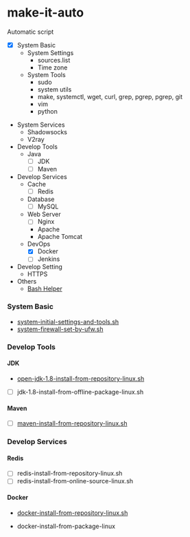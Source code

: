 # make-it-auto
Automatic script

- [x] System Basic
  - System Settings
    - sources.list
    - Time zone
  - System Tools
    - sudo
    - system utils
    - make, systemctl, wget, curl, grep, pgrep, pgrep, git
    - vim
    - python
- System Services
  - Shadowsocks
  - V2ray
- Develop Tools
  - Java
    - [ ] JDK
    - [ ] Maven
- Develop Services
  - Cache
    - [ ] Redis
  - Database
    - [ ] MySQL
  - Web Server
    - [ ] Nginx
    - Apache
    - Apache Tomcat
  - DevOps
    - [x] Docker
    - [ ] Jenkins
- Develop Setting
  - HTTPS
- Others
  - [Bash Helper](bash-helper)



### System Basic

- [system-initial-settings-and-tools.sh](system-tools/system-initial-settings-and-tools.sh)
- [system-firewall-set-by-ufw.sh](system-settings/system-firewall-set-by-ufw.sh)

### Develop Tools

#### JDK

- [open-jdk-1.8-install-from-repository-linux.sh](develop-tools/open-jdk-1.8-install-from-repository-linux.sh)

- [ ] jdk-1.8-install-from-offline-package-linux.sh

#### Maven

- [ ] [maven-install-from-repository-linux.sh](develop-tools/maven-install-from-repository-linux.sh)

### Develop Services

#### Redis

- [ ] redis-install-from-repository-linux.sh
- [ ] redis-install-from-online-source-linux.sh

#### Docker

- [docker-install-from-repository-linux.sh](develop-services/docker-install-from-repository-linux.sh)

- docker-install-from-package-linux
